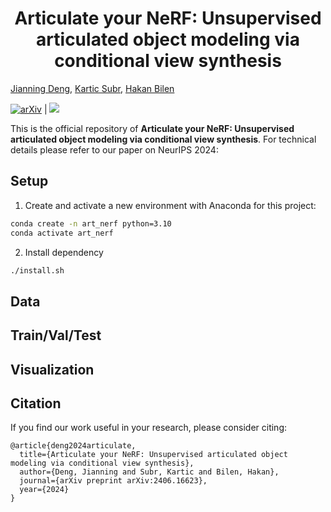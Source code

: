 
<div align = "center">

# Articulate your NeRF: Unsupervised articulated object modeling via conditional view synthesis

</div>

[Jianning Deng](https://djning.github.io/), [Kartic Subr](https://homepages.inf.ed.ac.uk/ksubr/), [Hakan Bilen](https://homepages.inf.ed.ac.uk/hbilen/)

[![arXiv](https://img.shields.io/badge/arXiv-2309.17336-b31b1b.svg)](https://arxiv.org/abs/2406.16623) | [![ ](https://img.shields.io/youtube/views/378lnj2ku60?label=Demo&style=flat)](about:blank) 

This is the official repository of **Articulate your NeRF: Unsupervised articulated object modeling via conditional view synthesis**. For technical details please refer to our paper on NeurIPS 2024:





## Setup

1. Create and activate a new environment with Anaconda for this project:
```bash
conda create -n art_nerf python=3.10
conda activate art_nerf
```
2. Install dependency

```bash
./install.sh
```

## Data



## Train/Val/Test



## Visualization



## Citation
If you find our work useful in your research, please consider citing:


```shell
@article{deng2024articulate,
  title={Articulate your NeRF: Unsupervised articulated object modeling via conditional view synthesis},
  author={Deng, Jianning and Subr, Kartic and Bilen, Hakan},
  journal={arXiv preprint arXiv:2406.16623},
  year={2024}
}
```




